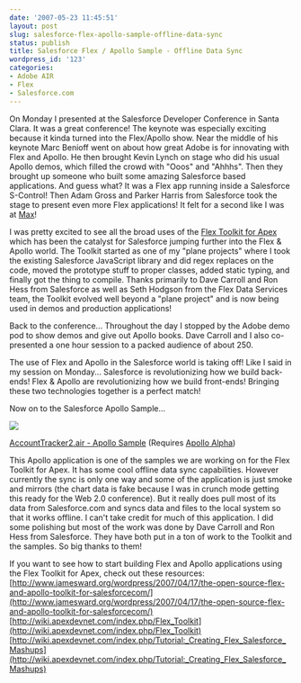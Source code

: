 ```yaml
---
date: '2007-05-23 11:45:51'
layout: post
slug: salesforce-flex-apollo-sample-offline-data-sync
status: publish
title: Salesforce Flex / Apollo Sample - Offline Data Sync
wordpress_id: '123'
categories:
- Adobe AIR
- Flex
- Salesforce.com
---
```


On Monday I presented at the Salesforce Developer Conference in Santa Clara.  It was a great conference!  The keynote was especially exciting because it kinda turned into the Flex/Apollo show.  Near the middle of his keynote Marc Benioff went on about how great Adobe is for innovating with Flex and Apollo.  He then brought Kevin Lynch on stage who did his usual Apollo demos, which filled the crowd with "Ooos" and "Ahhhs".  Then they brought up someone who built some amazing Salesforce based applications.  And guess what?  It was a Flex app running inside a Salesforce S-Control!  Then Adam Gross and Parker Harris from Salesforce took the stage to present even more Flex applications!  It felt for a second like I was at [Max](http://www.adobemax2007.com/)!

I was pretty excited to see all the broad uses of the [Flex Toolkit for Apex](http://wiki.apexdevnet.com/index.php/Flex_Toolkit) which has been the catalyst for Salesforce jumping further into the Flex & Apollo world.  The Toolkit started as one of my "plane projects" where I took the existing Salesforce JavaScript library and did regex replaces on the code, moved the prototype stuff to proper classes, added static typing, and finally got the thing to compile.  Thanks primarily to Dave Carroll and Ron Hess from Salesforce as well as Seth Hodgson from the Flex Data Services team, the Toolkit evolved well beyond a "plane project" and is now being used in demos and production applications!

Back to the conference...  Throughout the day I stopped by the Adobe demo pod to show demos and give out Apollo books.  Dave Carroll and I also co-presented a one hour session to a packed audience of about 250.

The use of Flex and Apollo in the Salesforce world is taking off!  Like I said in my session on Monday...  Salesforce is revolutionizing how we build back-ends! Flex & Apollo are revolutionizing how we build front-ends!  Bringing these two technologies together is a perfect match!

Now on to the Salesforce Apollo Sample...

[![](http://www.jamesward.org/wordpress/wp-content/uploads/2007/05/salesforce.png)](http://www.jamesward.org/AccountTracker2.air)

[AccountTracker2.air - Apollo Sample](http://www.jamesward.org/AccountTracker2.air) (Requires [Apollo Alpha](http://www.adobe.com/go/apollo))

This Apollo application is one of the samples we are working on for the Flex Toolkit for Apex.  It has some cool offline data sync capabilities.  However currently the sync is only one way and some of the application is just smoke and mirrors (the chart data is fake because I was in crunch mode getting this ready for the Web 2.0 conference).  But it really does pull most of its data from Salesforce.com and syncs data and files to the local system so that it works offline.  I can't take credit for much of this application.  I did some polishing but most of the work was done by Dave Carroll and Ron Hess from Salesforce.  They have both put in a ton of work to the Toolkit and the samples.  So big thanks to them!

If you want to see how to start building Flex and Apollo applications using the Flex Toolkit for Apex, check out these resources:
[http://www.jamesward.org/wordpress/2007/04/17/the-open-source-flex-and-apollo-toolkit-for-salesforcecom/](http://www.jamesward.org/wordpress/2007/04/17/the-open-source-flex-and-apollo-toolkit-for-salesforcecom/)
[http://wiki.apexdevnet.com/index.php/Flex_Toolkit](http://wiki.apexdevnet.com/index.php/Flex_Toolkit)
[http://wiki.apexdevnet.com/index.php/Tutorial:_Creating_Flex_Salesforce_Mashups](http://wiki.apexdevnet.com/index.php/Tutorial:_Creating_Flex_Salesforce_Mashups)
